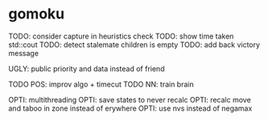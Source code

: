 # gomoku


TODO: consider capture in heuristics
    check
TODO: show time taken
    std::cout
TODO: detect stalemate
    children is empty
TODO: add back victory message

UGLY: public priority and data instead of friend

TODO POS: improv algo + timecut
TODO NN: train brain

OPTI: multithreading
OPTI: save states to never recalc
OPTI: recalc move and taboo in zone instead of erywhere
OPTI: use nvs instead of negamax